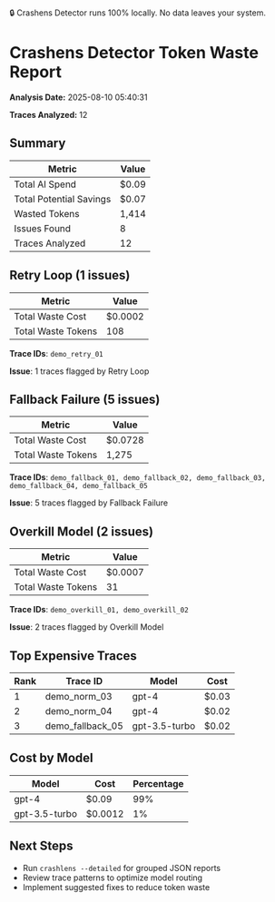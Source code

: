 🔒 Crashens Detector runs 100% locally. No data leaves your system.

# Crashens Detector Token Waste Report

**Analysis Date:** 2025-08-10 05:40:31  

**Traces Analyzed:** 12  


## Summary

| Metric | Value |
|--------|-------|
| Total AI Spend | $0.09 |
| Total Potential Savings | $0.07 |
| Wasted Tokens | 1,414 |
| Issues Found | 8 |
| Traces Analyzed | 12 |

## Retry Loop (1 issues)

| Metric | Value |
|--------|-------|
| Total Waste Cost | $0.0002 |
| Total Waste Tokens | 108 |

**Trace IDs**:
`demo_retry_01`

**Issue**: 1 traces flagged by Retry Loop


## Fallback Failure (5 issues)

| Metric | Value |
|--------|-------|
| Total Waste Cost | $0.0728 |
| Total Waste Tokens | 1,275 |

**Trace IDs**:
`demo_fallback_01, demo_fallback_02, demo_fallback_03, demo_fallback_04, demo_fallback_05`

**Issue**: 5 traces flagged by Fallback Failure


## Overkill Model (2 issues)

| Metric | Value |
|--------|-------|
| Total Waste Cost | $0.0007 |
| Total Waste Tokens | 31 |

**Trace IDs**:
`demo_overkill_01, demo_overkill_02`

**Issue**: 2 traces flagged by Overkill Model


## Top Expensive Traces

| Rank | Trace ID | Model | Cost |
|------|----------|-------|------|
| 1 | demo_norm_03 | gpt-4 | $0.03 |
| 2 | demo_norm_04 | gpt-4 | $0.02 |
| 3 | demo_fallback_05 | gpt-3.5-turbo | $0.02 |

## Cost by Model

| Model | Cost | Percentage |
|-------|------|------------|
| gpt-4 | $0.09 | 99% |
| gpt-3.5-turbo | $0.0012 | 1% |

## Next Steps

- Run `crashlens --detailed` for grouped JSON reports
- Review trace patterns to optimize model routing
- Implement suggested fixes to reduce token waste

